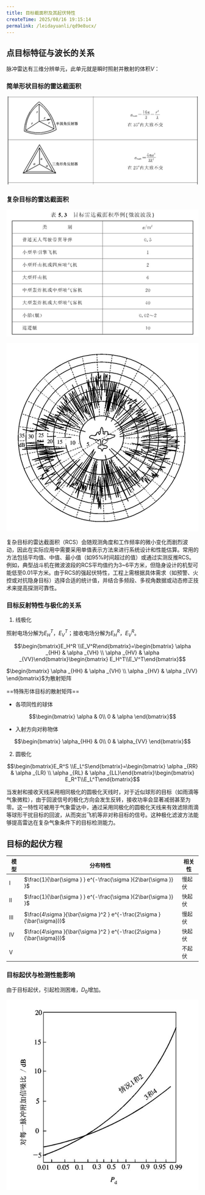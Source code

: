 ```yaml
---
title: 目标截面积及其起伏特性
createTime: 2025/08/16 19:15:14
permalink: /leidayuanli/qd9e8ucx/
---
```

## **点目标特征与波长的关系**

脉冲雷达有三维分辨单元，此单元就是瞬时照射并散射的体积$V$：

### **简单形状目标的雷达截面积**

![alt text](picture/简单形状目标.jpg)

### **复杂目标的雷达截面积**

![复杂目标截面积](picture/复杂目标.jpg)

![飞机雷达截面积](picture/飞机截面积.jpg)

复杂目标的雷达截面积（RCS）会随观测角度和工作频率的微小变化而剧烈波动，因此在实际应用中需要采用单值表示方法来进行系统设计和性能估算。常用的方法包括平均值、中值、最小值（如95%时间超过的值）或通过实测反推RCS。例如，典型战斗机在微波波段的RCS平均值约为3~6平方米，但隐身设计的机型可能低至0.01平方米。由于RCS的强起伏特性，工程上需根据具体需求（如预警、火控或对抗隐身目标）选择合适的统计值，并结合多频段、多视角数据或动态修正技术来提高探测可靠性。

### **目标反射特性与极化的关系**

1. 线极化

照射电场分解为$E_H^T$，$E_V^T$；接收电场分解为$E_H^R$，$E_V^R$。

$$\begin{bmatrix}E_H^R \\E_V^R\end{bmatrix}=\begin{bmatrix} \alpha _{HH} &  \alpha _{VH} \\ \alpha _{HV}  &  \alpha _{VV}\end{bmatrix}\begin{bmatrix} E_H^T\\E_V^T\end{bmatrix}$$

$\begin{bmatrix}
 \alpha _{HH} &  \alpha _{VH} \\
 \alpha _{HV}  &  \alpha _{VV}
\end{bmatrix}$为散射矩阵

==特殊形体目标的散射矩阵==

* 各项同性的球体

$$\begin{bmatrix} \alpha  & 0\\ 0 & \alpha \end{bmatrix}$$

* 入射方向对称物体

$$\begin{bmatrix} \alpha_{HH}  & 0\\ 0 & \alpha_{VV} \end{bmatrix}$$

2. 圆极化

$$\begin{bmatrix}E_R^S \\E_L^S\end{bmatrix}=\begin{bmatrix} \alpha _{RR} &  \alpha _{LR} \\ \alpha _{RL}  &  \alpha _{LL}\end{bmatrix}\begin{bmatrix} E_R^T\\E_L^T\end{bmatrix}$$

当发射和接收天线采用相同极化的圆极化天线时，对于近似球形的目标（如雨滴等气象微粒），由于回波信号的极化方向会发生反转，接收功率会显著减弱甚至为零。这一特性可被用于气象雷达中，通过采用同极化的圆极化天线来有效滤除雨滴等球形干扰目标的回波，从而突出飞机等非对称目标的信号。这种极化滤波方法能够提高雷达在复杂气象条件下的目标检测能力。

## **目标的起伏方程**

| 模型  | 分布特性                                                                   | 相关性 |
|-----|------------------------------------------------------------------------|-----|
| I   | $\frac{1}{\bar{\sigma } } e^{-\frac{\sigma }{2\bar{\sigma }} }$        | 慢起伏 |
| II  | $\frac{1}{\bar{\sigma } } e^{-\frac{\sigma }{2\bar{\sigma }} }$        | 快起伏 |
| III | $\frac{4\sigma }{\bar{\sigma }^2 } e^{-\frac{2\sigma }{\bar{\sigma}}}$ | 慢起伏 |
| IV  | $\frac{4\sigma }{\bar{\sigma }^2 } e^{-\frac{2\sigma }{\bar{\sigma}}}$ | 快起伏 |
| V   |                                                                        | 不起伏 |

### **目标起伏与检测性能影响**

由于目标起伏，引起检测困难，$D_0$增加。

![alt text](picture/起伏.jpg)